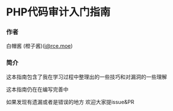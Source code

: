# PHP代码审计入门指南

### 作者

白帽酱 (橙子酱)(i@rce.moe)

### 简介

这本指南包含了我在学习过程中整理出的一些技巧和对漏洞的一些理解

这本指南仍在在编写完善中

如果发现有遗漏或者是错误的地方 欢迎大家提issue\&PR





###
